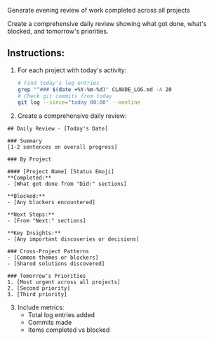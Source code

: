 Generate evening review of work completed across all projects

Create a comprehensive daily review showing what got done, what's blocked, and tomorrow's priorities.

## Instructions:
1. For each project with today's activity:
   ```bash
   # Find today's log entries
   grep "^### $(date +%Y-%m-%d)" CLAUDE_LOG.md -A 20
   # Check git commits from today
   git log --since="today 00:00" --oneline
   ```

2. Create a comprehensive daily review:

```
## Daily Review - [Today's Date]

### Summary
[1-2 sentences on overall progress]

### By Project

#### [Project Name] [Status Emoji]
**Completed:**
- [What got done from "Did:" sections]

**Blocked:**
- [Any blockers encountered]

**Next Steps:**
- [From "Next:" sections]

**Key Insights:**
- [Any important discoveries or decisions]

### Cross-Project Patterns
- [Common themes or blockers]
- [Shared solutions discovered]

### Tomorrow's Priorities
1. [Most urgent across all projects]
2. [Second priority]
3. [Third priority]
```

3. Include metrics:
   - Total log entries added
   - Commits made
   - Items completed vs blocked